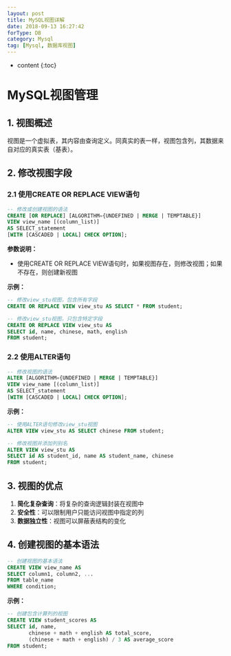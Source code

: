 ```yaml
---
layout: post
title: MySQL视图详解
date: 2018-09-13 16:27:42
forType: DB
category: Mysql
tag: [Mysql, 数据库视图]
---
```


* content
{:toc}

# MySQL视图管理

## 1. 视图概述

视图是一个虚拟表，其内容由查询定义。同真实的表一样，视图包含列，其数据来自对应的真实表（基表）。

## 2. 修改视图字段

### 2.1 使用CREATE OR REPLACE VIEW语句

```sql
-- 修改或创建视图的语法
CREATE [OR REPLACE] [ALGORITHM={UNDEFINED | MERGE | TEMPTABLE}] 
VIEW view_name [(column_list)] 
AS SELECT_statement 
[WITH [CASCADED | LOCAL] CHECK OPTION];
```

**参数说明：**
- 使用CREATE OR REPLACE VIEW语句时，如果视图存在，则修改视图；如果不存在，则创建新视图

**示例：**

```sql
-- 修改view_stu视图，包含所有字段
CREATE OR REPLACE VIEW view_stu AS SELECT * FROM student;

-- 修改view_stu视图，只包含特定字段
CREATE OR REPLACE VIEW view_stu AS 
SELECT id, name, chinese, math, english 
FROM student;
```

### 2.2 使用ALTER语句

```sql
-- 修改视图的语法
ALTER [ALGORITHM={UNDEFINED | MERGE | TEMPTABLE}] 
VIEW view_name [(column_list)] 
AS SELECT_statement 
[WITH [CASCADED | LOCAL] CHECK OPTION];
```

**示例：**

```sql
-- 使用ALTER语句修改view_stu视图
ALTER VIEW view_stu AS SELECT chinese FROM student;

-- 修改视图并添加列别名
ALTER VIEW view_stu AS 
SELECT id AS student_id, name AS student_name, chinese 
FROM student;
```

## 3. 视图的优点

1. **简化复杂查询**：将复杂的查询逻辑封装在视图中
2. **安全性**：可以限制用户只能访问视图中指定的列
3. **数据独立性**：视图可以屏蔽表结构的变化

## 4. 创建视图的基本语法

```sql
-- 创建视图的基本语法
CREATE VIEW view_name AS
SELECT column1, column2, ...
FROM table_name
WHERE condition;
```

**示例：**

```sql
-- 创建包含计算列的视图
CREATE VIEW student_scores AS
SELECT id, name,
       chinese + math + english AS total_score,
       (chinese + math + english) / 3 AS average_score
FROM student;
```
